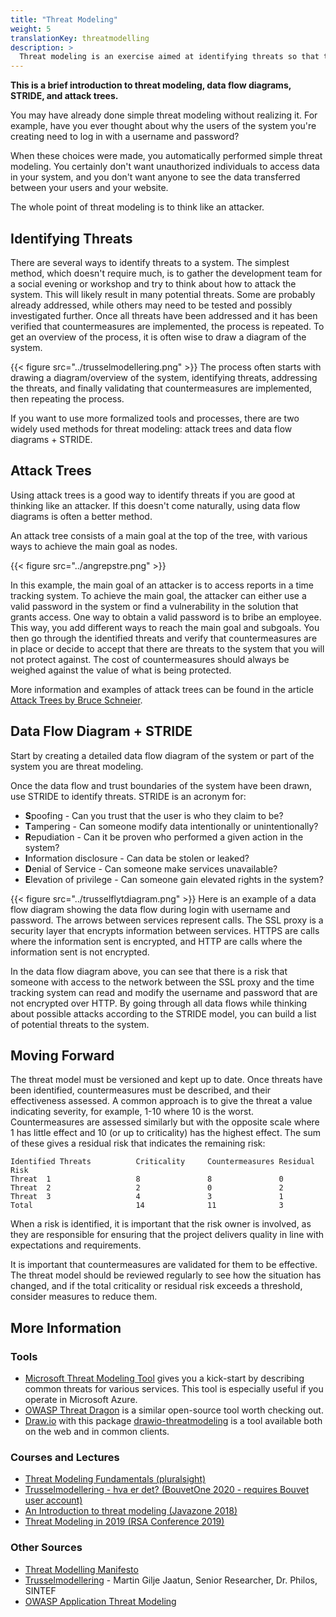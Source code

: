 ```yaml
---
title: "Threat Modeling"
weight: 5
translationKey: threatmodelling
description: >
  Threat modeling is an exercise aimed at identifying threats so that the risk of these can be identified and assessed against the overall security of the solution. From a threat model, mitigating measures can be identified and implemented to reduce risk.
---
```


__This is a brief introduction to threat modeling, data flow diagrams, STRIDE, and attack trees.__

You may have already done simple threat modeling without realizing it. For example, have you ever thought about why the users of the system you're creating need to log in with a username and password?

When these choices were made, you automatically performed simple threat modeling. You certainly don't want unauthorized individuals to access data in your system, and you don't want anyone to see the data transferred between your users and your website.

The whole point of threat modeling is to think like an attacker.

## Identifying Threats

There are several ways to identify threats to a system. The simplest method, which doesn't require much, is to gather the development team for a social evening or workshop and try to think about how to attack the system. This will likely result in many potential threats. Some are probably already addressed, while others may need to be tested and possibly investigated further. Once all threats have been addressed and it has been verified that countermeasures are implemented, the process is repeated. To get an overview of the process, it is often wise to draw a diagram of the system.

{{< figure src="../trusselmodellering.png" >}}
The process often starts with drawing a diagram/overview of the system, identifying threats, addressing the threats, and finally validating that countermeasures are implemented, then repeating the process.

If you want to use more formalized tools and processes, there are two widely used methods for threat modeling: attack trees and data flow diagrams + STRIDE.

## Attack Trees

Using attack trees is a good way to identify threats if you are good at thinking like an attacker. If this doesn't come naturally, using data flow diagrams is often a better method.

An attack tree consists of a main goal at the top of the tree, with various ways to achieve the main goal as nodes.

{{< figure src="../angrepstre.png" >}}

In this example, the main goal of an attacker is to access reports in a time tracking system. To achieve the main goal, the attacker can either use a valid password in the system or find a vulnerability in the solution that grants access. One way to obtain a valid password is to bribe an employee. This way, you add different ways to reach the main goal and subgoals. You then go through the identified threats and verify that countermeasures are in place or decide to accept that there are threats to the system that you will not protect against. The cost of countermeasures should always be weighed against the value of what is being protected.

More information and examples of attack trees can be found in the article [Attack Trees by Bruce Schneier](https://www.schneier.com/academic/archives/1999/12/attack_trees.html).

## Data Flow Diagram + STRIDE

Start by creating a detailed data flow diagram of the system or part of the system you are threat modeling.

Once the data flow and trust boundaries of the system have been drawn, use STRIDE to identify threats. STRIDE is an acronym for:
- **S**poofing - Can you trust that the user is who they claim to be?
- **T**ampering - Can someone modify data intentionally or unintentionally?
- **R**epudiation - Can it be proven who performed a given action in the system?
- **I**nformation disclosure - Can data be stolen or leaked?
- **D**enial of Service - Can someone make services unavailable?
- **E**levation of privilege - Can someone gain elevated rights in the system?

{{< figure src="../trusselflytdiagram.png" >}}
Here is an example of a data flow diagram showing the data flow during login with username and password. The arrows between services represent calls. The SSL proxy is a security layer that encrypts information between services. HTTPS are calls where the information sent is encrypted, and HTTP are calls where the information sent is not encrypted.

In the data flow diagram above, you can see that there is a risk that someone with access to the network between the SSL proxy and the time tracking system can read and modify the username and password that are not encrypted over HTTP. By going through all data flows while thinking about possible attacks according to the STRIDE model, you can build a list of potential threats to the system.

## Moving Forward

The threat model must be versioned and kept up to date. Once threats have been identified, countermeasures must be described, and their effectiveness assessed. A common approach is to give the threat a value indicating severity, for example, 1-10 where 10 is the worst. Countermeasures are assessed similarly but with the opposite scale where 1 has little effect and 10 (or up to criticality) has the highest effect. The sum of these gives a residual risk that indicates the remaining risk:

```
Identified Threats          Criticality     Countermeasures Residual Risk
Threat  1                   8               8               0
Threat  2                   2               0               2
Threat  3                   4               3               1
Total                       14              11              3
```


When a risk is identified, it is important that the risk owner is involved, as they are responsible for ensuring that the project delivers quality in line with expectations and requirements.

It is important that countermeasures are validated for them to be effective. The threat model should be reviewed regularly to see how the situation has changed, and if the total criticality or residual risk exceeds a threshold, consider measures to reduce them.

## More Information
### Tools

- [Microsoft Threat Modeling Tool](https://docs.microsoft.com/en-us/azure/security/develop/threat-modeling-tool) gives you a kick-start by describing common threats for various services. This tool is especially useful if you operate in Microsoft Azure.
- [OWASP Threat Dragon](https://www.owasp.org/index.php/OWASP_Threat_Dragon) is a similar open-source tool worth checking out.
- [Draw.io](https://draw.io) with this package [drawio-threatmodeling](https://github.com/michenriksen/drawio-threatmodeling) is a tool available both on the web and in common clients.

### Courses and Lectures

- [Threat Modeling Fundamentals (pluralsight)](https://app.pluralsight.com/library/courses/threat-modeling-fundamentals/)
- [Trusselmodellering - hva er det? (BouvetOne 2020 - requires Bouvet user account)](https://web.microsoftstream.com/video/fda76058-2cf6-4eda-91e2-56aea56d0628)
- [An Introduction to threat modeling (Javazone 2018)](https://vimeo.com/234010802)
- [Threat Modeling in 2019 (RSA Conference 2019)](https://www.youtube.com/watch?v=ZoxHIpzaZ6U)

### Other Sources
- [Threat Modelling Manifesto](https://www.threatmodelingmanifesto.org)
- [Trusselmodellering](https://infosec.sintef.no/informasjonssikkerhet/2018/06/trusselmodellering/) - Martin Gilje Jaatun, Senior Researcher, Dr. Philos, SINTEF
- [OWASP Application Threat Modeling](https://www.owasp.org/index.php/Application_Threat_Modeling)
